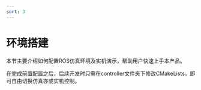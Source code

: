 ```yaml
---
sort: 3
---
```


# 环境搭建

本节主要介绍如何配置ROS仿真环境及实机演示，帮助用户快速上手本产品。

在完成前置配置之后，后续开发时只需在controller文件夹下修改CMakeLists，即可自由切换仿真亦或实机控制。